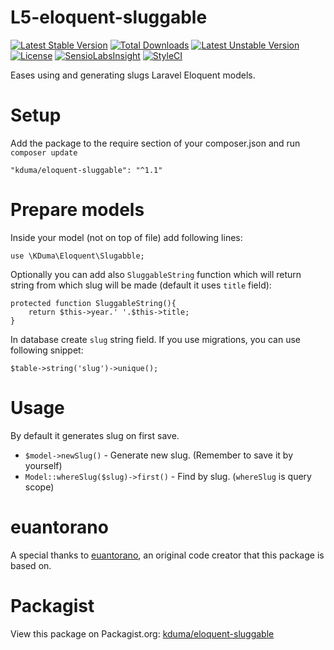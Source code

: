 # L5-eloquent-sluggable
[![Latest Stable Version](https://poser.pugx.org/kduma/eloquent-sluggable/v/stable.svg)](https://packagist.org/packages/kduma/eloquent-sluggable) 
[![Total Downloads](https://poser.pugx.org/kduma/eloquent-sluggable/downloads.svg)](https://packagist.org/packages/kduma/eloquent-sluggable) 
[![Latest Unstable Version](https://poser.pugx.org/kduma/eloquent-sluggable/v/unstable.svg)](https://packagist.org/packages/kduma/eloquent-sluggable) 
[![License](https://poser.pugx.org/kduma/eloquent-sluggable/license.svg)](https://packagist.org/packages/kduma/eloquent-sluggable)
[![SensioLabsInsight](https://insight.sensiolabs.com/projects/5cc51ad6-606c-43d5-bb3b-6f0bbde61dd0/mini.png)](https://insight.sensiolabs.com/projects/5cc51ad6-606c-43d5-bb3b-6f0bbde61dd0)
[![StyleCI](https://styleci.io/repos/30116299/shield?branch=master)](https://styleci.io/repos/30116299)

Eases using and generating slugs Laravel Eloquent models.

# Setup
Add the package to the require section of your composer.json and run `composer update`

    "kduma/eloquent-sluggable": "^1.1"

# Prepare models
Inside your model (not on top of file) add following lines:
    
    use \KDuma\Eloquent\Slugabble;

Optionally you can add also `SluggableString` function which will return string from which slug will be made (default it uses `title` field):

    protected function SluggableString(){
        return $this->year.' '.$this->title;
    }  

In database create `slug` string field. If you use migrations, you can use following snippet:

    $table->string('slug')->unique();

# Usage
By default it generates slug on first save.

- `$model->newSlug()` - Generate new slug. (Remember to save it by yourself)
- `Model::whereSlug($slug)->first()` - Find by slug. (`whereSlug` is query scope)
   

# euantorano

A special thanks to [euantorano](http://forumsarchive.laravel.io/viewtopic.php?id=6629#6), an original code creator that this package is based on.

# Packagist
View this package on Packagist.org: [kduma/eloquent-sluggable](https://packagist.org/packages/kduma/eloquent-sluggable)
